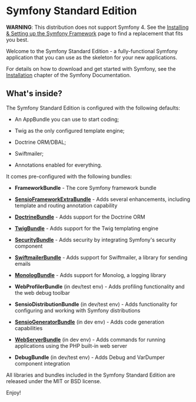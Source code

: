 Symfony Standard Edition
========================

**WARNING**: This distribution does not support Symfony 4. See the
[Installing & Setting up the Symfony Framework][15] page to find a replacement
that fits you best.

Welcome to the Symfony Standard Edition - a fully-functional Symfony
application that you can use as the skeleton for your new applications.

For details on how to download and get started with Symfony, see the 
[Installation][1] chapter of the Symfony Documentation.

What's inside?
--------------

The Symfony Standard Edition is configured with the following defaults:

  * An AppBundle you can use to start coding;

  * Twig as the only configured template engine;

  * Doctrine ORM/DBAL;

  * Swiftmailer;

  * Annotations enabled for everything.

It comes pre-configured with the following bundles:

  * **FrameworkBundle** - The core Symfony framework bundle

  * [**SensioFrameworkExtraBundle**][6] - Adds several enhancements, including
    template and routing annotation capability

  * [**DoctrineBundle**][7] - Adds support for the Doctrine ORM

  * [**TwigBundle**][8] - Adds support for the Twig templating engine

  * [**SecurityBundle**][9] - Adds security by integrating Symfony's security
    component

  * [**SwiftmailerBundle**][10] - Adds support for Swiftmailer, a library for
    sending emails

  * [**MonologBundle**][11] - Adds support for Monolog, a logging library

  * **WebProfilerBundle** (in dev/test env) - Adds profiling functionality and
    the web debug toolbar

  * **SensioDistributionBundle** (in dev/test env) - Adds functionality for
    configuring and working with Symfony distributions

  * [**SensioGeneratorBundle**][13] (in dev env) - Adds code generation
    capabilities

  * [**WebServerBundle**][14] (in dev env) - Adds commands for running applications
    using the PHP built-in web server

  * **DebugBundle** (in dev/test env) - Adds Debug and VarDumper component
    integration

All libraries and bundles included in the Symfony Standard Edition are
released under the MIT or BSD license.

Enjoy!

[1]:  https://symfony.com/doc/3.4/setup.html
[6]:  https://symfony.com/doc/current/bundles/SensioFrameworkExtraBundle/index.html
[7]:  https://symfony.com/doc/3.4/doctrine.html
[8]:  https://symfony.com/doc/3.4/templating.html
[9]:  https://symfony.com/doc/3.4/security.html
[10]: https://symfony.com/doc/3.4/email.html
[11]: https://symfony.com/doc/3.4/logging.html
[13]: https://symfony.com/doc/current/bundles/SensioGeneratorBundle/index.html
[14]: https://symfony.com/doc/current/setup/built_in_web_server.html
[15]: https://symfony.com/doc/current/setup.html
